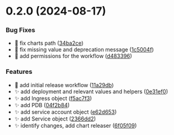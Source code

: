 # 0.2.0 (2024-08-17)


### Bug Fixes

* :bug: fix charts path ([34ba2ce](https://github.com/garrygerber/garrygerber.github.io/commit/34ba2ceeb437f5688f04dbf0693e879551a5511d))
* :bug: fix missing value and deprecation message ([1c5004f](https://github.com/garrygerber/garrygerber.github.io/commit/1c5004f9e9874213245778dfaec82443c635839e))
* :passport_control: add permissions for the workflow ([d483396](https://github.com/garrygerber/garrygerber.github.io/commit/d483396abc1ce4af445335ec47a1cf789dcba342))


### Features

* :green_heart: add initial release workflow ([11a29db](https://github.com/garrygerber/garrygerber.github.io/commit/11a29db00c2c771573375330fd9f45b1ef0b591a))
* :sparkles: add deployment and relevant values and helpers ([0e31ef0](https://github.com/garrygerber/garrygerber.github.io/commit/0e31ef07acb3c83aa8597281295ef0a7f847c6bf))
* :sparkles: add Ingress object ([f5ac7f3](https://github.com/garrygerber/garrygerber.github.io/commit/f5ac7f32bcf71b945980506e8baebf147db3463c))
* :sparkles: add PDB ([04f2b84](https://github.com/garrygerber/garrygerber.github.io/commit/04f2b8454b7b140072d33629291f7cc363135aca))
* :sparkles: add service account object ([e62d653](https://github.com/garrygerber/garrygerber.github.io/commit/e62d6535aa746fa37f38411b4a05775a797d18f7))
* :sparkles: add Service object ([2366dd2](https://github.com/garrygerber/garrygerber.github.io/commit/2366dd281c40951b287af95e5d6d79b36d3f2380))
* :sparkles: identify changes, add chart releaser ([6f05f09](https://github.com/garrygerber/garrygerber.github.io/commit/6f05f0976bfd12621d47239975445edaccbaf197))




